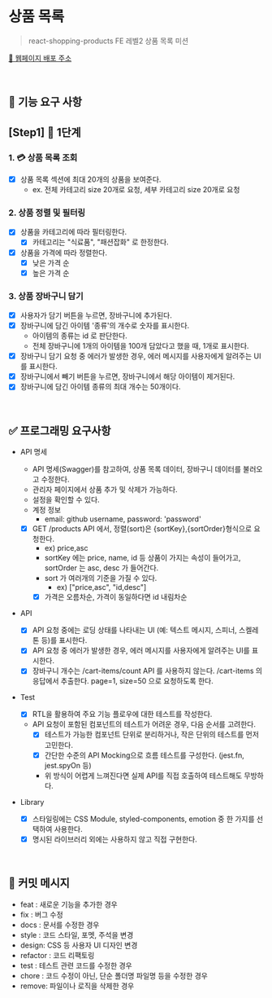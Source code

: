 # 상품 목록

> react-shopping-products
> FE 레벨2 상품 목록 미션

[🔗 웹페이지 배포 주소](https://shinjungoh.github.io/react-shopping-products)

<br>

## 🎯 기능 요구 사항

## [Step1] 🎨 1단계

### 1. 💳 상품 목록 조회

- [x] 상품 목록 섹션에 최대 20개의 상품을 보여준다.
  - ex. 전체 카테고리 size 20개로 요청, 세부 카테고리 size 20개로 요청

### 2. 상품 정렬 및 필터링

- [x] 상품을 카테고리에 따라 필터링한다.
  - [x] 카테고리는 "식료품", "패션잡화" 로 한정한다.
- [x] 상품을 가격에 따라 정렬한다.
  - [x] 낮은 가격 순
  - [x] 높은 가격 순

### 3. 상품 장바구니 담기

- [x] 사용자가 담기 버튼을 누르면, 장바구니에 추가된다.
- [x] 장바구니에 담긴 아이템 '종류'의 개수로 숫자를 표시한다.
  - 아이템의 종류는 id 로 판단한다.
  - 전체 장바구니에 1개의 아이템을 100개 담았다고 했을 때, 1개로 표시한다.
- [x] 장바구니 담기 요청 중 에러가 발생한 경우, 에러 메시지를 사용자에게 알려주는 UI를 표시한다.
- [x] 장바구니에서 빼기 버튼을 누르면, 장바구니에서 해당 아이템이 제거된다.
- [x] 장바구니에 담긴 아이템 종류의 최대 개수는 50개이다.

<br>

## ✅ 프로그래밍 요구사항

- API 명세

  - API 명세(Swagger)를 참고하여, 상품 목록 데이터, 장바구니 데이터를 불러오고 수정한다.
  - 관리자 페이지에서 상품 추가 및 삭제가 가능하다.
  - 설정을 확인할 수 있다.
  - 계정 정보
    - email: github username, password: 'password'
  - [x] GET /products API 에서, 정렬(sort)은 {sortKey},{sortOrder}형식으로 요청한다.
    - ex) price,asc
    - sortKey 에는 price, name, id 등 상품이 가지는 속성이 들어가고, sortOrder 는 asc, desc 가 들어간다.
    - sort 가 여러개의 기준을 가질 수 있다.
      - ex) ["price,asc", "id,desc"]
    - [x] 가격은 오름차순, 가격이 동일하다면 id 내림차순

- API

  - [x] API 요청 중에는 로딩 상태를 나타내는 UI (예: 텍스트 메시지, 스피너, 스켈레톤 등)를 표시한다.
  - [x] API 요청 중 에러가 발생한 경우, 에러 메시지를 사용자에게 알려주는 UI를 표시한다.
  - [x] 장바구니 개수는 /cart-items/count API 를 사용하지 않는다. /cart-items 의 응답에서 추출한다. page=1, size=50 으로 요청하도록 한다.

- Test

  - [x] RTL을 활용하여 주요 기능 플로우에 대한 테스트를 작성한다.
  - API 요청이 포함된 컴포넌트의 테스트가 어려운 경우, 다음 순서를 고려한다.
    - [x] 테스트가 가능한 컴포넌트 단위로 분리하거나, 작은 단위의 테스트를 먼저 고민한다.
    - [x] 간단한 수준의 API Mocking으로 흐름 테스트를 구성한다. (jest.fn, jest.spyOn 등)
    - 위 방식이 어렵게 느껴진다면 실제 API를 직접 호출하여 테스트해도 무방하다.

- Library
  - [x] 스타일링에는 CSS Module, styled-components, emotion 중 한 가지를 선택하여 사용한다.
  - [x] 명시된 라이브러리 외에는 사용하지 않고 직접 구현한다.

<br>

## 📝 커밋 메시지

- feat : 새로운 기능을 추가한 경우
- fix : 버그 수정
- docs : 문서를 수정한 경우
- style : 코드 스타일, 포멧, 주석을 변경
- design: CSS 등 사용자 UI 디자인 변경
- refactor : 코드 리팩토링
- test : 테스트 관련 코드를 수정한 경우
- chore : 코드 수정이 아닌, 단순 폴더명 파일명 등을 수정한 경우
- remove: 파일이나 로직을 삭제한 경우
